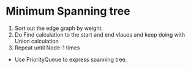 # Minimum Spanning tree
1. Sort out the edge graph by weight.
2. Do Find calculation to the start and end vlaues and keep doing with Union calculation
3. Repeat until Node-1 times 

* Use PriorityQueue to express spanning tree. 
